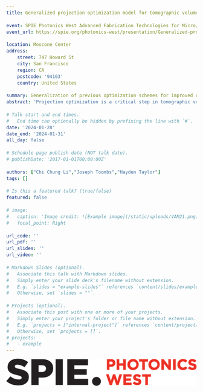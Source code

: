 ```yaml
---
title: Generalized projection optimization model for tomographic volumetric additive manufacturing

event: SPIE Photonics West Advanced Fabrication Technologies for Micro/Nano Optics and Photonics XVII 2024
event_url: https://spie.org/photonics-west/presentation/Generalized-projection-optimization-model-for-tomographic-volumetric-additive-manufacturing/12898-35#_=_

location: Moscone Center
address:
    street: 747 Howard St
    city: San Francisco
    region: CA
    postcode: '94103'
    country: United States

summary: Generalization of previous optimization schemes for improved control over delivered dose response in tomographic volumetric additive manufacturing
abstract: 'Projection optimization is a critical step in tomographic volumetric additive manufacturing, and it has a direct impact on print failure rate, geometric tolerance, and conversion accuracy of the printed part. So far, a few distinct optimization schemes with different advantages have been proposed. Here, we discuss efforts to identify the commonalities among these schemes and formalize the problem. We identified an optimization model that generalizes and extends the objective functions of three prior optimization schemes. The proposed model allows various desirable features offered by individual schemes to interoperate in a generalized mathematical form. In addition, this model consistently considers material response throughout the optimization and offers control on error sparsity. Overall, the rich parameter space of this optimization framework allows systematic fine-tuning of delivered response profiles. At the core of the optimization, the light propagation model captures the linear map between sinogram and tomogram quantities. We discuss our ongoing effort to model phenomena such as absorption, refraction through gradient-index media, and scattering.'

# Talk start and end times.
#   End time can optionally be hidden by prefixing the line with `#`.
date: '2024-01-28'
date_end: '2024-01-31'
all_day: false

# Schedule page publish date (NOT talk date).
# publishDate: '2017-01-01T00:00:00Z'

authors: ["Chi Chung Li","Joseph Toombs","Hayden Taylor"]
tags: []

# Is this a featured talk? (true/false)
featured: false

# image:
#   caption: 'Image credit: ![Example image](/static/uploads/VAM21.png)'
#   focal_point: Right

url_code: ''
url_pdf: ''
url_slides: ''
url_video: ''

# Markdown Slides (optional).
#   Associate this talk with Markdown slides.
#   Simply enter your slide deck's filename without extension.
#   E.g. `slides = "example-slides"` references `content/slides/example-slides.md`.
#   Otherwise, set `slides = ""`.

# Projects (optional).
#   Associate this post with one or more of your projects.
#   Simply enter your project's folder or file name without extension.
#   E.g. `projects = ["internal-project"]` references `content/project/deep-learning/index.md`.
#   Otherwise, set `projects = []`.
# projects:
#   - example
---
```

![Conference Image](images/SPIEPW2024.png)
